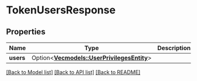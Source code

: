 # TokenUsersResponse

## Properties

Name | Type | Description | Notes
------------ | ------------- | ------------- | -------------
**users** | Option<[**Vec<models::UserPrivilegesEntity>**](UserPrivilegesEntity.md)> |  | [optional]

[[Back to Model list]](../README.md#documentation-for-models) [[Back to API list]](../README.md#documentation-for-api-endpoints) [[Back to README]](../README.md)


